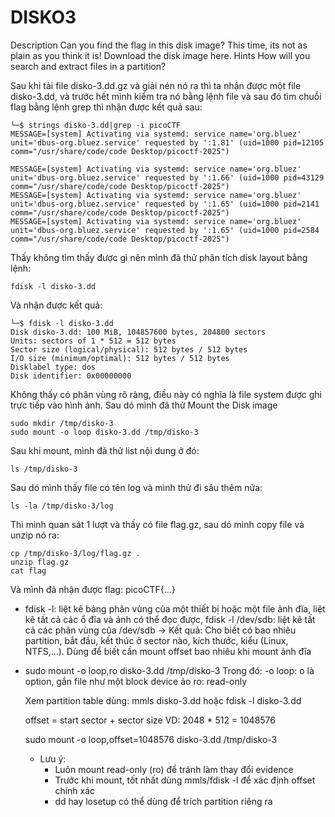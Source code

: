 # DISKO3
Description
Can you find the flag in this disk image? This time, its not as plain as you think it is!
Download the disk image here.
Hints 
How will you search and extract files in a partition?

Sau khi tải file disko-3.dd.gz và giải nén nó ra thì ta nhận được một file disko-3.dd, và trước hết mình kiểm tra nó bằng lệnh file và sau
đó tìm chuỗi flag bằng lệnh grep thì nhận được kết quả sau:
```
└─$ strings disko-3.dd|grep -i picoCTF
MESSAGE=[system] Activating via systemd: service name='org.bluez' unit='dbus-org.bluez.service' requested by ':1.81' (uid=1000 pid=12105 comm="/usr/share/code/code Desktop/picoctf-2025")

MESSAGE=[system] Activating via systemd: service name='org.bluez' unit='dbus-org.bluez.service' requested by ':1.66' (uid=1000 pid=43129 comm="/usr/share/code/code Desktop/picoctf-2025")
MESSAGE=[system] Activating via systemd: service name='org.bluez' unit='dbus-org.bluez.service' requested by ':1.65' (uid=1000 pid=2141 comm="/usr/share/code/code Desktop/picoctf-2025")
MESSAGE=[system] Activating via systemd: service name='org.bluez' unit='dbus-org.bluez.service' requested by ':1.65' (uid=1000 pid=2584 comm="/usr/share/code/code Desktop/picoctf-2025")
```
Thấy không tìm thấy được gì nên mình đã thử phân tích disk layout bằng lệnh:
```
fdisk -l disko-3.dd
```
Và nhận được kết quả:
```
└─$ fdisk -l disko-3.dd
Disk disko-3.dd: 100 MiB, 104857600 bytes, 204800 sectors
Units: sectors of 1 * 512 = 512 bytes
Sector size (logical/physical): 512 bytes / 512 bytes
I/O size (minimum/optimal): 512 bytes / 512 bytes
Disklabel type: dos
Disk identifier: 0x00000000
```
Không thấy có phân vùng rõ ràng, điều này có nghĩa là file system được ghi trực tiếp vào hình ảnh.
Sau dó mình đã thử Mount the Disk image
```
sudo mkdir /tmp/disko-3
sudo mount -o loop disko-3.dd /tmp/disko-3
```
Sau khi mount, mình đã thử list nội dung ở đó:
```
ls /tmp/disko-3
```
Sau dó mình thấy file có tên log và mình thử đi sâu thêm nữa:
```
ls -la /tmp/disko-3/log
```
Thì mình quan sát 1 lượt và thấy có file flag.gz, sau dó mình copy file và unzip nó ra:
```
cp /tmp/disko-3/log/flag.gz .
unzip flag.gz
cat flag
```
Và mình đã nhận được flag:
picoCTF{...}

- fdisk -l: liệt kê bảng phân vùng của một thiết bị hoặc một file ảnh đĩa, liệt kê tất cả các ổ đĩa và ảnh có thể đọc được, fdisk -l /dev/sdb: liệt kê tất cả các phân vùng của /dev/sdb
-> Kết quả: Cho biết có bao nhiêu partition, bắt đầu, kết thúc ở sector nào, kích thước, kiểu (Linux, NTFS,...). Dùng để biết cần mount offset bao nhiêu khi mount ảnh đĩa

- sudo mount -o loop,ro disko-3.dd /tmp/disko-3
  Trong đó:
  -o loop: o là option, gắn file như một block device ảo
  ro: read-only

  Xem partition table dùng: mmls disko-3.dd
  hoặc
  fdisk -l disko-3.dd
  
  offset = start sector + sector size
  VD: 2048 * 512 = 1048576

  sudo mount -o loop,offset=1048576 disko-3.dd /tmp/disko-3

  - Lưu ý:
    + Luôn mount read-only (ro) để tránh làm thay đổi evidence
    + Trước khi mount, tốt nhất dùng mmls/fdisk -l để xác định offset chính xác
    + dd hay losetup có thể dùng để trích partition riêng ra
